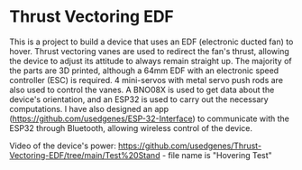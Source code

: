 # Thrust Vectoring EDF
This is a project to build a device that uses an EDF (electronic ducted fan) to hover. Thrust vectoring vanes are used to redirect the fan's thrust, allowing the device to adjust its attitude to always remain straight up. The majority of the parts are 3D printed, although a 64mm EDF with an electronic speed controller (ESC) is required. 4 mini-servos with metal servo push rods are also used to control the vanes. A BNO08X is used to get data about the device's orientation, and an ESP32 is used to carry out the necessary computations. I have also designed an app (https://github.com/usedgenes/ESP-32-Interface) to communicate with the ESP32 through Bluetooth, allowing wireless control of the device. 

Video of the device's power: https://github.com/usedgenes/Thrust-Vectoring-EDF/tree/main/Test%20Stand - file name is "Hovering Test"
